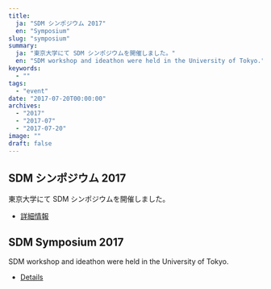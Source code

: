 ```yaml
---
title:
  ja: "SDM シンポジウム 2017"
  en: "Symposium"
slug: "symposium"
summary:
  ja: "東京大学にて SDM シンポジウムを開催しました。"
  en: "SDM workshop and ideathon were held in the University of Tokyo."
keywords:
  - ""
tags:
  - "event"
date: "2017-07-20T00:00:00"
archives:
  - "2017"
  - "2017-07"
  - "2017-07-20"
image: ""
draft: false
---
```


<!-- 日本語記事ここから -->
<section lang="ja" v-if="$context.locale === 'ja-jp'">

# SDM シンポジウム 2017

東京大学にて SDM シンポジウムを開催しました。

- [詳細情報](/symposium/2017/)

</section>
<!-- 日本語記事ここまで -->

<!-- English article start -->
<section lang="en" v-else>

# SDM Symposium 2017

SDM workshop and ideathon were held in the University of Tokyo.

- [Details](/symposium/2017/)

</section>
<!-- English article end -->
